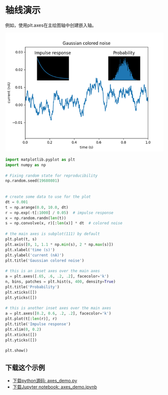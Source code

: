 # 轴线演示

例如，使用plt.axes在主绘图轴中创建嵌入轴。

![轴线演示图示](/static/images/gallery/sphx_glr_axes_demo_001.png)

```python
import matplotlib.pyplot as plt
import numpy as np

# Fixing random state for reproducibility
np.random.seed(19680801)


# create some data to use for the plot
dt = 0.001
t = np.arange(0.0, 10.0, dt)
r = np.exp(-t[:1000] / 0.05)  # impulse response
x = np.random.randn(len(t))
s = np.convolve(x, r)[:len(x)] * dt  # colored noise

# the main axes is subplot(111) by default
plt.plot(t, s)
plt.axis([0, 1, 1.1 * np.min(s), 2 * np.max(s)])
plt.xlabel('time (s)')
plt.ylabel('current (nA)')
plt.title('Gaussian colored noise')

# this is an inset axes over the main axes
a = plt.axes([.65, .6, .2, .2], facecolor='k')
n, bins, patches = plt.hist(s, 400, density=True)
plt.title('Probability')
plt.xticks([])
plt.yticks([])

# this is another inset axes over the main axes
a = plt.axes([0.2, 0.6, .2, .2], facecolor='k')
plt.plot(t[:len(r)], r)
plt.title('Impulse response')
plt.xlim(0, 0.2)
plt.xticks([])
plt.yticks([])

plt.show()
```
## 下载这个示例

- [下载python源码: axes_demo.py](https://matplotlib.org/_downloads/axes_demo.py)
- [下载Jupyter notebook: axes_demo.ipynb](https://matplotlib.org/_downloads/axes_demo.ipynb)